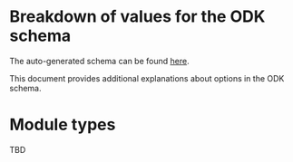 # Breakdown of values for the ODK schema

The auto-generated schema can be found [here](project-schema.md).

This document provides additional explanations about options in the ODK schema.

# Module types

TBD